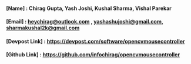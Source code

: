#### [Name] : Chirag Gupta, Yash Joshi, Kushal Sharma, Vishal Parekar
#### [Email] : heychirag@outlook.com , yashashujoshi@gmail.com,  sharmakushal2k@gmail.com
#### [Devpost Link] : https://devpost.com/software/opencvmousecontroller
#### [Github Link] : https://github.com/infochirag/opencvmousecontroller
